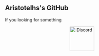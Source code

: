 ## Aristotelhs's GitHub
If you looking for something

<p align="center">
<a href="https://discord.bio/p/aristotelhs">
    <img src="https://user-images.githubusercontent.com/59381835/92191514-d649ad80-ee18-11ea-9bc4-e95c7a122a99.png" alt="Discord" width="80"/>
  </a>
</p>
